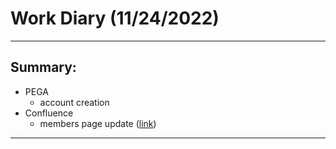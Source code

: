 # Work Diary (11/24/2022)

---
## Summary:

* PEGA
    - account creation
* Confluence
    - members page update ([link](https://confluence.ing.net/display/PHMLD/Members))
---